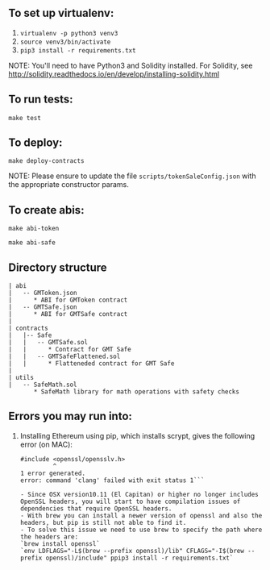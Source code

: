 ## To set up virtualenv:

1. `virtualenv -p python3 venv3`
2. `source venv3/bin/activate`
3. `pip3 install -r requirements.txt`

NOTE: You'll need to have Python3 and Solidity installed. For Solidity, see http://solidity.readthedocs.io/en/develop/installing-solidity.html

## To run tests:

`make test`

## To deploy:

`make deploy-contracts`

NOTE: Please ensure to update the file `scripts/tokenSaleConfig.json` with the appropriate constructor params.

## To create abis:

`make abi-token`

`make abi-safe`

## Directory structure
```
| abi
|   -- GMToken.json
|      * ABI for GMToken contract
|   -- GMTSafe.json
|      * ABI for GMTSafe contract
|
| contracts
|   |-- Safe
|   |   -- GMTSafe.sol
|   |      * Contract for GMT Safe
|   |   -- GMTSafeFlattened.sol
|   |      * Flatteneded contract for GMT Safe
|
| utils
|   -- SafeMath.sol
       * SafeMath library for math operations with safety checks 
```

## Errors you may run into:
1. Installing Ethereum using pip, which installs scrypt, gives the following error (on MAC):
    ```fatal error: 'openssl/opensslv.h' file not found
    #include <openssl/opensslv.h>
             ^
    1 error generated.
    error: command 'clang' failed with exit status 1```

    - Since OSX version10.11 (El Capitan) or higher no longer includes OpenSSL headers, you will start to have compilation issues of dependencies that require OpenSSL headers.
    - With brew you can install a newer version of openssl and also the headers, but pip is still not able to find it. 
    - To solve this issue we need to use brew to specify the path where the headers are:
    `brew install openssl`
    `env LDFLAGS="-L$(brew --prefix openssl)/lib" CFLAGS="-I$(brew --prefix openssl)/include" ppip3 install -r requirements.txt`
